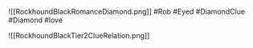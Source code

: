 
![[RockhoundBlackRomanceDiamond.png]]
#Rob #Eyed #DiamondClue #Diamond #love 

![[RockhoundBlackTier2ClueRelation.png]]